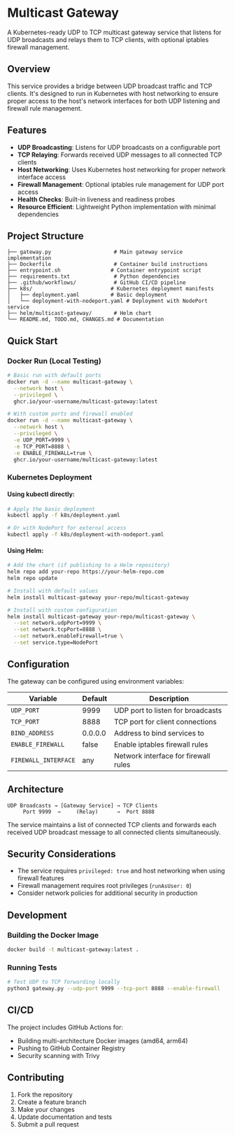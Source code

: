 # Multicast Gateway

A Kubernetes-ready UDP to TCP multicast gateway service that listens for UDP broadcasts and relays them to TCP clients, with optional iptables firewall management.

## Overview

This service provides a bridge between UDP broadcast traffic and TCP clients. It's designed to run in Kubernetes with host networking to ensure proper access to the host's network interfaces for both UDP listening and firewall rule management.

## Features

- **UDP Broadcasting**: Listens for UDP broadcasts on a configurable port
- **TCP Relaying**: Forwards received UDP messages to all connected TCP clients
- **Host Networking**: Uses Kubernetes host networking for proper network interface access
- **Firewall Management**: Optional iptables rule management for UDP port access
- **Health Checks**: Built-in liveness and readiness probes
- **Resource Efficient**: Lightweight Python implementation with minimal dependencies

## Project Structure

```
├── gateway.py                    # Main gateway service implementation
├── Dockerfile                    # Container build instructions
├── entrypoint.sh                # Container entrypoint script
├── requirements.txt              # Python dependencies
├── .github/workflows/            # GitHub CI/CD pipeline
├── k8s/                         # Kubernetes deployment manifests
│   ├── deployment.yaml          # Basic deployment
│   └── deployment-with-nodeport.yaml # Deployment with NodePort service
├── helm/multicast-gateway/       # Helm chart
└── README.md, TODO.md, CHANGES.md # Documentation
```

## Quick Start

### Docker Run (Local Testing)

```bash
# Basic run with default ports
docker run -d --name multicast-gateway \
  --network host \
  --privileged \
  ghcr.io/your-username/multicast-gateway:latest

# With custom ports and firewall enabled
docker run -d --name multicast-gateway \
  --network host \
  --privileged \
  -e UDP_PORT=9999 \
  -e TCP_PORT=8888 \
  -e ENABLE_FIREWALL=true \
  ghcr.io/your-username/multicast-gateway:latest
```

### Kubernetes Deployment

#### Using kubectl directly:

```bash
# Apply the basic deployment
kubectl apply -f k8s/deployment.yaml

# Or with NodePort for external access
kubectl apply -f k8s/deployment-with-nodeport.yaml
```

#### Using Helm:

```bash
# Add the chart (if publishing to a Helm repository)
helm repo add your-repo https://your-helm-repo.com
helm repo update

# Install with default values
helm install multicast-gateway your-repo/multicast-gateway

# Install with custom configuration
helm install multicast-gateway your-repo/multicast-gateway \
  --set network.udpPort=9999 \
  --set network.tcpPort=8888 \
  --set network.enableFirewall=true \
  --set service.type=NodePort
```

## Configuration

The gateway can be configured using environment variables:

| Variable | Default | Description |
|----------|---------|-------------|
| `UDP_PORT` | 9999 | UDP port to listen for broadcasts |
| `TCP_PORT` | 8888 | TCP port for client connections |
| `BIND_ADDRESS` | 0.0.0.0 | Address to bind services to |
| `ENABLE_FIREWALL` | false | Enable iptables firewall rules |
| `FIREWALL_INTERFACE` | any | Network interface for firewall rules |

## Architecture

```
UDP Broadcasts → [Gateway Service] → TCP Clients
     Port 9999  →     (Relay)      →  Port 8888
```

The service maintains a list of connected TCP clients and forwards each received UDP broadcast message to all connected clients simultaneously.

## Security Considerations

- The service requires `privileged: true` and host networking when using firewall features
- Firewall management requires root privileges (`runAsUser: 0`)
- Consider network policies for additional security in production

## Development

### Building the Docker Image

```bash
docker build -t multicast-gateway:latest .
```

### Running Tests

```bash
# Test UDP to TCP forwarding locally
python3 gateway.py --udp-port 9999 --tcp-port 8888 --enable-firewall
```

## CI/CD

The project includes GitHub Actions for:
- Building multi-architecture Docker images (amd64, arm64)
- Pushing to GitHub Container Registry
- Security scanning with Trivy

## Contributing

1. Fork the repository
2. Create a feature branch
3. Make your changes
4. Update documentation and tests
5. Submit a pull request
